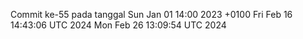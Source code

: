 Commit ke-55 pada tanggal Sun Jan 01 14:00 2023 +0100
Fri Feb 16 14:43:06 UTC 2024
Mon Feb 26 13:09:54 UTC 2024
